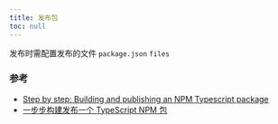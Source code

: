 ```yaml
---
title: 发布包
toc: null
---
```


发布时需配置发布的文件 `package.json` `files`

### 参考

- [Step by step: Building and publishing an NPM Typescript package](https://itnext.io/step-by-step-building-and-publishing-an-npm-typescript-package-44fe7164964c)
- [一步步构建发布一个 TypeScript NPM 包](https://juejin.cn/post/6844903892119977998)
